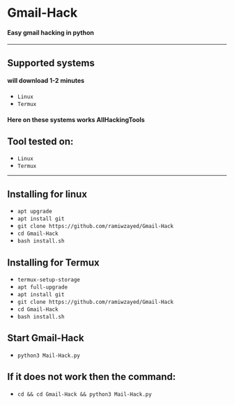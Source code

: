# Gmail-Hack
#### Easy gmail hacking in python



---------
## Supported systems
#### will download 1-2 minutes

* `Linux`
* `Termux`

#### Here on these systems works AllHackingTools

## Tool tested on:

* `Linux`
* `Termux`

---

## Installing for linux

* `apt upgrade`
* `apt install git`
* `git clone https://github.com/ramiwzayed/Gmail-Hack`
* `cd Gmail-Hack`
* `bash install.sh`

## Installing for Termux
* `termux-setup-storage`
* `apt full-upgrade`
* `apt install git`
* `git clone https://github.com/ramiwzayed/Gmail-Hack`
* `cd Gmail-Hack`
* `bash install.sh`

## Start Gmail-Hack
* `python3 Mail-Hack.py`

## If it does not work then the command:
* `cd && cd Gmail-Hack && python3 Mail-Hack.py`

